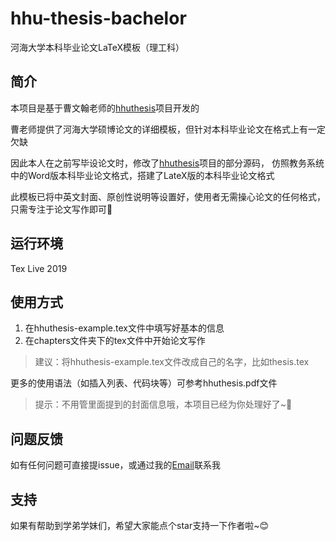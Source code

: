 # hhu-thesis-bachelor
河海大学本科毕业论文LaTeX模板（理工科）

## 简介
本项目是基于曹文翰老师的[hhuthesis](https://github.com/caowenhan/hhuthesis)项目开发的

曹老师提供了河海大学硕博论文的详细模板，但针对本科毕业论文在格式上有一定欠缺

因此本人在之前写毕设论文时，修改了[hhuthesis](https://github.com/caowenhan/hhuthesis)项目的部分源码，
仿照教务系统中的Word版本科毕业论文格式，搭建了LateX版的本科毕业论文格式

此模板已将中英文封面、原创性说明等设置好，使用者无需操心论文的任何格式，只需专注于论文写作即可🙌

## 运行环境
Tex Live 2019

## 使用方式
1. 在hhuthesis-example.tex文件中填写好基本的信息
2. 在chapters文件夹下的tex文件中开始论文写作

> 建议：将hhuthesis-example.tex文件改成自己的名字，比如thesis.tex

更多的使用语法（如插入列表、代码块等）可参考hhuthesis.pdf文件
> 提示：不用管里面提到的封面信息哦，本项目已经为你处理好了~🤗   

## 问题反馈
如有任何问题可直接提issue，或通过我的[Email](mailto:davyqin3@gmail.com)联系我

## 支持
如果有帮助到学弟学妹们，希望大家能点个star支持一下作者啦~😊
